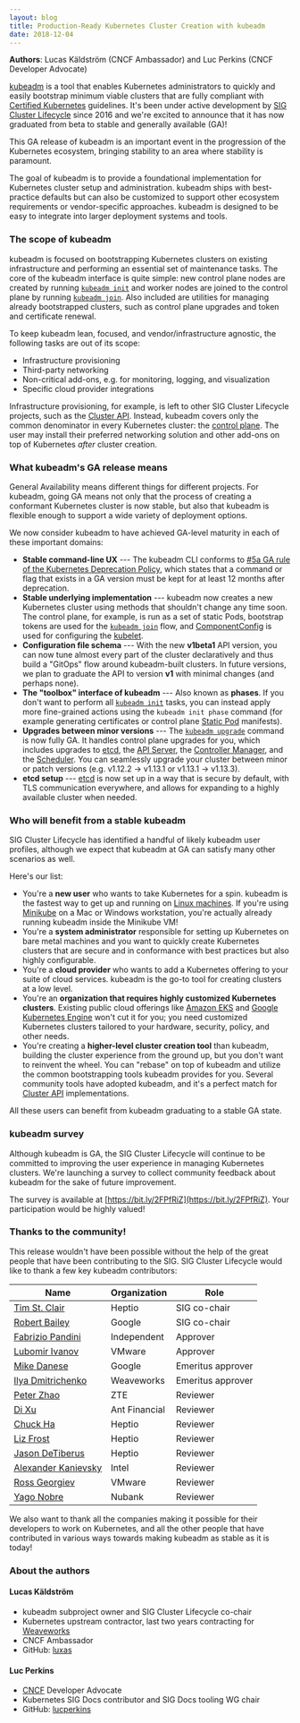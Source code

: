 ```yaml
---
layout: blog
title: Production-Ready Kubernetes Cluster Creation with kubeadm
date: 2018-12-04
---
```


**Authors**: Lucas Käldström (CNCF Ambassador) and Luc Perkins (CNCF Developer Advocate)

[kubeadm](https://kubernetes.io/docs/setup/independent/create-cluster-kubeadm/) is a tool that enables Kubernetes administrators to quickly and easily bootstrap minimum viable clusters that are fully compliant with [Certified Kubernetes](https://github.com/cncf/k8s-conformance/blob/master/terms-conditions/Certified_Kubernetes_Terms.md) guidelines. It's been under active development by [SIG Cluster Lifecycle](https://github.com/kubernetes/community/tree/master/sig-cluster-lifecycle) since 2016 and we're excited to announce that it has now graduated from beta to stable and generally available (GA)!

This GA release of kubeadm is an important event in the progression of the Kubernetes ecosystem, bringing stability to an area where stability is paramount.

The goal of kubeadm is to provide a foundational implementation for Kubernetes cluster setup and administration. kubeadm ships with best-practice defaults but can also be customized to support other ecosystem requirements or vendor-specific approaches. kubeadm is designed to be easy to integrate into larger deployment systems and tools.

### The scope of kubeadm

kubeadm is focused on bootstrapping Kubernetes clusters on existing infrastructure and performing an essential set of maintenance tasks. The core of the kubeadm interface is quite simple: new control plane nodes are created by running [`kubeadm init`](https://kubernetes.io/docs/reference/setup-tools/kubeadm/kubeadm-init/) and worker nodes are joined to the control plane by running [`kubeadm join`](https://kubernetes.io/docs/reference/setup-tools/kubeadm/kubeadm-join/). Also included are utilities for managing already bootstrapped clusters, such as control plane upgrades and token and certificate renewal.

To keep kubeadm lean, focused, and vendor/infrastructure agnostic, the following tasks are out of its scope:

- Infrastructure provisioning
- Third-party networking
- Non-critical add-ons, e.g. for monitoring, logging, and visualization
- Specific cloud provider integrations

Infrastructure provisioning, for example, is left to other SIG Cluster Lifecycle projects, such as the [Cluster API](https://github.com/kubernetes-sigs/cluster-api). Instead, kubeadm covers only the common denominator in every Kubernetes cluster: the [control plane](https://kubernetes.io/docs/concepts/#kubernetes-control-plane). The user may install their preferred networking solution and other add-ons on top of Kubernetes *after* cluster creation.

### What kubeadm's GA release means

General Availability means different things for different projects. For kubeadm, going GA means not only that the process of creating a conformant Kubernetes cluster is now stable, but also that kubeadm is flexible enough to support a wide variety of deployment options.

We now consider kubeadm to have achieved GA-level maturity in each of these important domains:

 * **Stable command-line UX** --- The kubeadm CLI conforms to [#5a GA rule of the Kubernetes Deprecation Policy](https://kubernetes.io/docs/reference/using-api/deprecation-policy/#deprecating-a-flag-or-cli), which states that a command or flag that exists in a GA version must be kept for at least 12 months after deprecation.
 * **Stable underlying implementation** --- kubeadm now creates a new Kubernetes cluster using methods that shouldn't change any time soon. The control plane, for example, is run as a set of static Pods, bootstrap tokens are used for the [`kubeadm join`](https://kubernetes.io/docs/reference/setup-tools/kubeadm/kubeadm-join/) flow, and [ComponentConfig](https://github.com/kubernetes/enhancements/blob/master/keps/sig-cluster-lifecycle/0014-20180707-componentconfig-api-types-to-staging.md) is used for configuring the [kubelet](https://kubernetes.io/docs/reference/command-line-tools-reference/kubelet/).
 * **Configuration file schema** --- With the new **v1beta1** API version, you can now tune almost every part of the cluster declaratively and thus build a "GitOps" flow around kubeadm-built clusters. In future versions, we plan to graduate the API to version **v1** with minimal changes (and perhaps none).
 * **The "toolbox" interface of kubeadm** --- Also known as **phases**. If you don't want to perform all [`kubeadm init`](https://kubernetes.io/docs/reference/setup-tools/kubeadm/kubeadm-init/) tasks, you can instead apply more fine-grained actions using the `kubeadm init phase` command (for example generating certificates or control plane [Static Pod](https://kubernetes.io/docs/tasks/administer-cluster/static-pod/) manifests).
 * **Upgrades between minor versions** --- The [`kubeadm upgrade`](https://kubernetes.io/docs/reference/setup-tools/kubeadm/kubeadm-upgrade/) command is now fully GA. It handles control plane upgrades for you, which includes upgrades to [etcd](https://etcd.io), the [API Server](https://kubernetes.io/docs/reference/using-api/api-overview/), the [Controller Manager](https://kubernetes.io/docs/reference/command-line-tools-reference/kube-controller-manager/), and the [Scheduler](https://kubernetes.io/docs/reference/command-line-tools-reference/kube-scheduler/). You can seamlessly upgrade your cluster between minor or patch versions (e.g. v1.12.2 -> v1.13.1 or v1.13.1 -> v1.13.3).
 * **etcd setup** --- [etcd](https://etcd.io) is now set up in a way that is secure by default, with TLS communication everywhere, and allows for expanding to a highly available cluster when needed.

### Who will benefit from a stable kubeadm

SIG Cluster Lifecycle has identified a handful of likely kubeadm user profiles, although we expect that kubeadm at GA can satisfy many other scenarios as well.

Here's our list:

- You're a **new user** who wants to take Kubernetes for a spin. kubeadm is the fastest way to get up and running on [Linux machines](https://kubernetes.io/docs/setup/independent/create-cluster-kubeadm/). If you're using [Minikube](https://github.com/kubernetes/minikube) on a Mac or Windows workstation, you're actually already running kubeadm inside the Minikube VM!
- You're a **system administrator** responsible for setting up Kubernetes on bare metal machines and you want to quickly create Kubernetes clusters that are secure and in conformance with best practices but also highly configurable.
- You're a **cloud provider** who wants to add a Kubernetes offering to your suite of cloud services. kubeadm is the go-to tool for creating clusters at a low level.
- You're an **organization that requires highly customized Kubernetes clusters**. Existing public cloud offerings like [Amazon EKS](https://aws.amazon.com/eks/) and [Google Kubernetes Engine](https://cloud.google.com/kubernetes-engine/) won't cut it for you; you need customized Kubernetes clusters tailored to your hardware, security, policy, and other needs.
- You're creating a **higher-level cluster creation tool** than kubeadm, building the cluster experience from the ground up, but you don't want to reinvent the wheel. You can "rebase" on top of kubeadm and utilize the common bootstrapping tools kubeadm provides for you. Several community tools have adopted kubeadm, and it's a perfect match for [Cluster API](https://github.com/kubernetes-sigs/cluster-api) implementations.

All these users can benefit from kubeadm graduating to a stable GA state.

### kubeadm survey

Although kubeadm is GA, the SIG Cluster Lifecycle will continue to be committed to improving the user experience in managing Kubernetes clusters. We're launching a survey to collect community feedback about kubeadm for the sake of future improvement.

The survey is available at [https://bit.ly/2FPfRiZ](https://bit.ly/2FPfRiZ). Your participation would be highly valued!

### Thanks to the community!

This release wouldn't have been possible without the help of the great people that have been contributing to the SIG. SIG Cluster Lifecycle would like to thank a few key kubeadm contributors:

| **Name** | **Organization** | **Role** |
| --- | --- | --- |
| [Tim St. Clair](https://github.com/timothysc) | Heptio | SIG co-chair |
| [Robert Bailey](https://github.com/roberthbailey) | Google | SIG co-chair |
| [Fabrizio Pandini](https://github.com/fabriziopandini) | Independent | Approver |
| [Lubomir Ivanov](https://github.com/neolit123) | VMware | Approver |
| [Mike Danese](https://github.com/mikedanese) | Google | Emeritus approver |
| [Ilya Dmitrichenko](https://github.com/errordeveloper) | Weaveworks | Emeritus  approver |
| [Peter Zhao](https://github.com/xiangpengzhao) | ZTE | Reviewer |
| [Di Xu](https://github.com/dixudx) | Ant Financial | Reviewer |
| [Chuck Ha](https://github.com/chuckha) | Heptio | Reviewer |
| [Liz Frost](https://github.com/liztio) | Heptio | Reviewer |
| [Jason DeTiberus](https://github.com/detiber) | Heptio | Reviewer |
| [Alexander Kanievsky](https://github.com/kad) | Intel | Reviewer |
| [Ross Georgiev](https://github.com/rosti) | VMware | Reviewer |
| [Yago Nobre](https://github.com/yagonobre) | Nubank | Reviewer |

We also want to thank all the companies making it possible for their developers to work on Kubernetes, and all the other people that have contributed in various ways towards making kubeadm as stable as it is today!

### About the authors

#### Lucas Käldström

* kubeadm subproject owner and SIG Cluster Lifecycle co-chair
* Kubernetes upstream contractor, last two years contracting for [Weaveworks](https://weave.works)
* CNCF Ambassador
* GitHub: [luxas](https://github.com/luxas)

#### Luc Perkins

* [CNCF](https://cncf.io) Developer Advocate
* Kubernetes SIG Docs contributor and SIG Docs tooling WG chair
* GitHub: [lucperkins](https://github.com/lucperkins)
